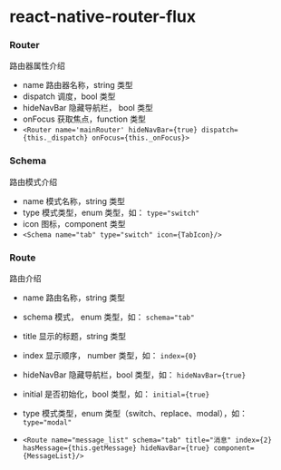 # react-native-router-flux

### Router

路由器属性介绍

* name 路由器名称，string 类型
* dispatch 调度，bool 类型
* hideNavBar 隐藏导航栏， bool 类型
* onFocus 获取焦点，function 类型
* `<Router name='mainRouter' hideNavBar={true} dispatch={this._dispatch} onFocus={this._onFocus}>`

### Schema

路由模式介绍

* name 模式名称，string 类型
* type 模式类型，enum 类型，如： `type="switch"`
* icon 图标，component 类型
* `<Schema name="tab" type="switch" icon={TabIcon}/>`

### Route

路由介绍

* name 路由名称，string 类型
* schema 模式， enum 类型，如： `schema="tab"`
* title 显示的标题，string 类型
* index 显示顺序， number 类型，如： `index={0}`
* hideNavBar 隐藏导航栏，bool 类型，如： `hideNavBar={true}`
* initial 是否初始化，bool 类型，如： `initial={true}`
* type 模式类型，enum 类型（switch、replace、modal），如： `type="modal"`

* `<Route name="message_list" schema="tab" title="消息" index={2} hasMessage={this.getMessage} hideNavBar={true} component={MessageList}/>`
